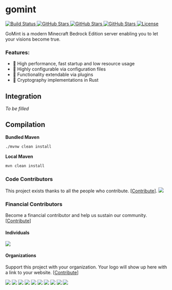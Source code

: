 # gomint

<!-- BUILD BADGE -->
<a href="https://github.com/GoMint/GoMint/actions?query=workflow%3A%22Java+CI%22">
  <img alt="Build Status" src="https://github.com/GoMint/GoMint/workflows/Java%20CI/badge.svg">
</a>

<!-- STAR BADGE -->
<a href="https://github.com/GoMint/GoMint/stargazers">
  <img alt="GitHub Stars" src="https://img.shields.io/github/stars/GoMint/GoMint.svg">
</a>

<!-- ISSUES BADGE -->
<a href="https://github.com/GoMint/GoMint/issues">
  <img alt="GitHub Stars" src="https://img.shields.io/github/issues/GoMint/GoMint.svg">
</a>

<!-- VERSION BADGE -->
<a href="https://github.com/GoMint/GoMint">
  <img alt="GitHub Stars" src="https://img.shields.io/badge/version-1.0.5-green.svg">
</a>

<!-- LICENSE BADGE -->
<a href="https://opensource.org/licenses/BSD-3-Clause">
  <img alt="License" src="https://img.shields.io/badge/License-BSD%203--Clause-blue.svg">
</a>

GoMint is a modern Minecraft Bedrock Edition server enabling you to let your visions become true.

### Features:
- 🚄 High performance, fast startup and low resource usage
- 🔧 Highly configurable via configuration files
- 🔌 Functionality extendable via plugins
- 💠 Cryptography implementations in Rust

## Integration
_To be filled_

## Compilation
**Bundled Maven**
```bash
./mvnw clean install
```

**Local Maven**
```bash
mvn clean install
```

### Code Contributors

This project exists thanks to all the people who contribute. [[Contribute](CONTRIBUTING.md)].
<a href="https://github.com/GoMint/GoMint/graphs/contributors"><img src="https://opencollective.com/GoMint/contributors.svg?width=890&button=false" /></a>

### Financial Contributors
Become a financial contributor and help us sustain our community. [[Contribute](https://opencollective.com/GoMint/contribute)]

#### Individuals
<a href="https://opencollective.com/GoMint"><img src="https://opencollective.com/GoMint/individuals.svg?width=890"></a>

#### Organizations
Support this project with your organization. Your logo will show up here with a link to your website. [[Contribute](https://opencollective.com/GoMint/contribute)]

<a href="https://opencollective.com/GoMint/organization/0/website"><img src="https://opencollective.com/GoMint/organization/0/avatar.svg"></a>
<a href="https://opencollective.com/GoMint/organization/1/website"><img src="https://opencollective.com/GoMint/organization/1/avatar.svg"></a>
<a href="https://opencollective.com/GoMint/organization/2/website"><img src="https://opencollective.com/GoMint/organization/2/avatar.svg"></a>
<a href="https://opencollective.com/GoMint/organization/3/website"><img src="https://opencollective.com/GoMint/organization/3/avatar.svg"></a>
<a href="https://opencollective.com/GoMint/organization/4/website"><img src="https://opencollective.com/GoMint/organization/4/avatar.svg"></a>
<a href="https://opencollective.com/GoMint/organization/5/website"><img src="https://opencollective.com/GoMint/organization/5/avatar.svg"></a>
<a href="https://opencollective.com/GoMint/organization/6/website"><img src="https://opencollective.com/GoMint/organization/6/avatar.svg"></a>
<a href="https://opencollective.com/GoMint/organization/7/website"><img src="https://opencollective.com/GoMint/organization/7/avatar.svg"></a>
<a href="https://opencollective.com/GoMint/organization/8/website"><img src="https://opencollective.com/GoMint/organization/8/avatar.svg"></a>
<a href="https://opencollective.com/GoMint/organization/9/website"><img src="https://opencollective.com/GoMint/organization/9/avatar.svg"></a>
